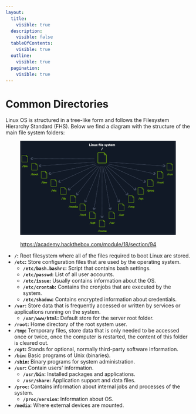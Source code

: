 ```yaml
---
layout:
  title:
    visible: true
  description:
    visible: false
  tableOfContents:
    visible: true
  outline:
    visible: true
  pagination:
    visible: true
---
```


# Common Directories

Linux OS is structured in a tree-like form and follows the Filesystem Hierarchy Standard (FHS). Below we find a diagram with the structure of the main file system folders:

<figure><img src="../.gitbook/assets/image (262).png" alt=""><figcaption><p><a href="https://academy.hackthebox.com/module/18/section/94">https://academy.hackthebox.com/module/18/section/94</a></p></figcaption></figure>

* **`/`:** Root filesystem where all of the files required to boot Linux are stored.
* **`/etc`:** Store configuration files that are used by the operating system.
  * **`/etc/bash.bashrc`:** Script that contains bash settings.
  * **`/etc/passwd`:** List of all user accounts.
  * **`/etc/issue`:** Usually contains information about the OS.
  * **`/etc/crontab`:** Contains the cronjobs that are executed by the system.
  * **`/etc/shadow`:** Contains encrypted information about credentials.
* **`/var`:** Store data that is frequently accessed or written by services or applications running on the system.
  * **`/var/www/html`:** Default store for the server root folder.
* **`/root`:** Home directory of the root system user.
* **`/tmp`:** Temporary files, store data that is only needed to be accessed once or twice, once the computer is restarted, the content of this folder is cleared out.
* **`/opt`:** Stands for optional, normally third-party software information.
* **`/bin`:** Basic programs of Unix (binaries).
* **`/sbin`:** Binary programs for system administration.
* **`/usr`:** Contain users' information.
  * **`/usr/bin`:** Installed packages and applications.
  * **`/usr/share`:** Application support and data files.
* **`/proc`:** Contains information about internal jobs and processes of the system.
  * **`/proc/version`:** Information about OS.
* **`/media`:** Where external devices are mounted.

